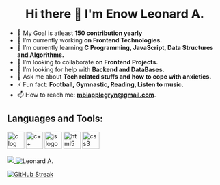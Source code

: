 <h1 style = "text-align: center;"> Hi there 👋 I'm Enow Leonard A.</h1>

- 🎯 My Goal is atleast **150 contribution yearly**
- 🔭 I’m currently working **on Frontend Technologies.**
- 🌱 I’m currently learning **C Programming, JavaScript, Data Structures and Algorithms.**
- 👯 I’m looking to collaborate **on Frontend Projects.**
- 🤔 I’m looking for help with **Backend and DataBases.**
- 💬 Ask me about **Tech related stuffs and how to cope with anxieties.**
- ⚡ Fun fact: **Football, Gymnastic, Reading, Listen to music.**
- 📫 How to reach me: **mbiapplegryn@gmail.com**.
<!--
<h2>Connect with me:</h2>
-->

<h2 align="left">Languages and Tools:</h2>
<p align="left">
  <a href="https://www.geeksforgeeks.org/c-programming-language/?ref=ghm"><img src="https://upload.wikimedia.org/wikipedia/commons/1/18/C_Programming_Language.svg" alt="c log" width="40" height="40"/></a>
  <a href="https://www.geeksforgeeks.org/c-plus-plus/?ref=ghm"><img src="https://upload.wikimedia.org/wikipedia/commons/1/18/ISO_C%2B%2B_Logo.svg" alt="c++ logo" width="40" height="40"/></a> 
<a href="https://javascript.info/"><img src="https://upload.wikimedia.org/wikipedia/commons/9/99/Unofficial_JavaScript_logo_2.svg" alt="js logo" width="40" height="40"></a>
<a href="https://www.w3schools.com/html/"><img src="https://upload.wikimedia.org/wikipedia/commons/3/38/HTML5_Badge.svg" alt="html5 logo" width="40" height="40"></a>
<a href="https://www.w3schools.com/css/"><img src="https://upload.wikimedia.org/wikipedia/commons/d/d5/CSS3_logo_and_wordmark.svg" alt="css3 logo" width="40" height="40"></a></p>
<p>
<a href="https://github.com/anuraghazra/github-readme-stats">
    <img src="https://github-readme-stats.vercel.app/api/top-langs/?username=KaptainCS3&theme=tokyonight&layout=compact&hide_border=true&langs_count=6"/>
</a>
<img align="center" src="https://github-readme-stats.vercel.app/api?username=KaptainCS3&show_icons=true&hide_border=true&count_private=true&theme=tokyonight&locale=en" alt="Leonard A." /></p>

[![GitHub Streak](http://github-readme-streak-stats.herokuapp.com?user=KaptainCS3&theme=tokyonight&date_format=M%20j%5B%2C%20Y%5D)](https://git.io/streak-stats)

</p>
<!--
**KaptainCS3/KaptainCS3** is a ✨ _special_ ✨ repository because its `README.md` (this file) appears on your GitHub profile.

Here are some ideas to get you started:
- 
- 
- 😄 Pronouns: ...
-  ...
-->
